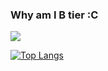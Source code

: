 ### Why am I B tier :C

<img align="center" src="https://github-readme-stats.vercel.app/api/?username=parkero2&show_icons=true&theme=synthwave">

[![Top Langs](https://github-readme-stats.vercel.app/api/top-langs/?username=anuraghazra)](https://github.com/parkero2/github-readme-stats)
